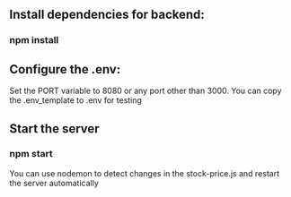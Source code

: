 ## Install dependencies for backend:

### npm install

## Configure the .env:

Set the PORT variable to 8080 or any port other than 3000. You can copy the .env_template to .env for testing

## Start the server

### npm start

You can use nodemon to detect changes in the stock-price.js and restart the server automatically

